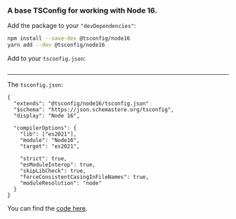 ### A base TSConfig for working with Node 16.

Add the package to your `"devDependencies"`:

```sh
npm install --save-dev @tsconfig/node16
yarn add --dev @tsconfig/node16
```

Add to your `tsconfig.json`:

```json

```

---

The `tsconfig.json`: 

```jsonc
{
  "extends": "@tsconfig/node16/tsconfig.json"
  "$schema": "https://json.schemastore.org/tsconfig",
  "display": "Node 16",

  "compilerOptions": {
    "lib": ["es2021"],
    "module": "Node16",
    "target": "es2021",

    "strict": true,
    "esModuleInterop": true,
    "skipLibCheck": true,
    "forceConsistentCasingInFileNames": true,
    "moduleResolution": "node"
  }
}

```

You can find the [code here](https://github.com/tsconfig/bases/blob/master/bases/node16.json).
